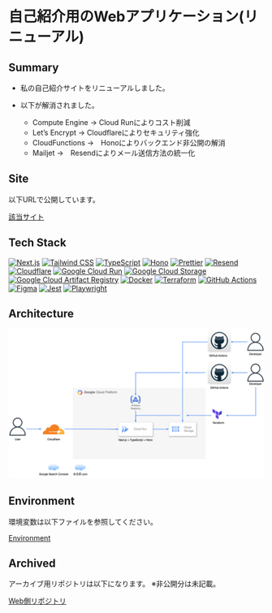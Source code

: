 # 自己紹介用のWebアプリケーション(リニューアル)

## Summary

- 私の自己紹介サイトをリニューアルしました。

- 以下が解消されました。
    - Compute Engine → Cloud Runによりコスト削減
    - Let’s Encrypt → Cloudflareによりセキュリティ強化
    - CloudFunctions →　Honoによりバックエンド非公開の解消
    - Mailjet →　Resendによりメール送信方法の統一化

## Site

以下URLで公開しています。

[該当サイト](https://introtechkk.com/)

## Tech Stack

[![Next.js](https://img.shields.io/badge/-Next.js-000000?style=flat-square&logo=next.js)](https://nextjs.org/)
[![Tailwind CSS](https://img.shields.io/badge/-Tailwind%20CSS-38B2AC?style=flat-square&logo=tailwind-css&logoColor=white)](https://tailwindcss.com/)
[![TypeScript](https://img.shields.io/badge/-TypeScript-3178C6?style=flat-square&logo=typescript&logoColor=white)](https://www.typescriptlang.org/)
[![Hono](https://img.shields.io/badge/-Hono-000000?style=flat-square&logo=hono)](https://hono.dev/)
[![Prettier](https://img.shields.io/badge/-Prettier-F7B93E?style=flat-square&logo=prettier&logoColor=white)](https://prettier.io/)
[![Resend](https://img.shields.io/badge/-Resend-FF6B6B?style=flat-square&logo=resend&logoColor=white)](https://resend.com/)
[![Cloudflare](https://img.shields.io/badge/-Cloudflare-F38020?style=flat-square&logo=cloudflare&logoColor=white)](https://www.cloudflare.com/)
[![Google Cloud Run](https://img.shields.io/badge/-Google%20Cloud%20Run-4285F4?style=flat-square&logo=google-cloud&logoColor=white)](https://cloud.google.com/run)
[![Google Cloud Storage](https://img.shields.io/badge/-Google%20Cloud%20Storage-4285F4?style=flat-square&logo=google-cloud&logoColor=white)](https://cloud.google.com/storage)
[![Google Cloud Artifact Registry](https://img.shields.io/badge/-Google%20Cloud%20Artifact%20Registry-4285F4?style=flat-square&logo=google-cloud&logoColor=white)](https://cloud.google.com/artifact-registry)
[![Docker](https://img.shields.io/badge/-Docker-2496ED?style=flat-square&logo=docker&logoColor=white)](https://www.docker.com/)
[![Terraform](https://img.shields.io/badge/-Terraform-000000?style=flat-square&logo=terraform&logoColor=white)](https://www.terraform.io/)
[![GitHub Actions](https://img.shields.io/badge/-GitHub%20Actions-2088FF?style=flat-square&logo=github-actions&logoColor=white)](https://github.com/features/actions)
[![Figma](https://img.shields.io/badge/-Figma-F24E1E?style=flat-square&logo=figma&logoColor=white)](https://www.figma.com/)
[![Jest](https://img.shields.io/badge/-Jest-C21325?style=flat-square&logo=jest&logoColor=white)](https://jestjs.io/)
[![Playwright](https://img.shields.io/badge/-Playwright-2EAD33?style=flat-square&logo=playwright&logoColor=white)](https://playwright.dev/)

## Architecture

![Architecture](./architecture/architecture.drawio.png)

## Environment

環境変数は以下ファイルを参照してください。

[Environment](./manuals/environments.md)

## Archived

アーカイブ用リポジトリは以下になります。
※非公開分は未記載。

[Web側リポジトリ](https://github.com/kojikawazu/archived-next-ts-intro-web-app)
